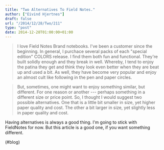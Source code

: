 ```yaml
---
title: "Two Alternatives To Field Notes."
author: ["Eivind Hjertnes"]
draft: false
url: "/2014/12/28/Two/211"
type: "post"
date: 2014-12-28T01:00:00+01:00
---
```


> I love Field Notes Brand notebooks. I've been a customer since the
> beginning. In general, I purchace several packs of each "special
> edition" COLORS release. I find them both fun and functional. They're
> built solidly enough and they break in well. Whereby, I tend to enjoy
> the patina they get and think they look even better when they are beat
> up and used a bit. As well, they have become very popular and enjoy an
> almost cult like following in the pen and paper circles.

<!--quoteend-->

> But, sometimes, one might want to enjoy something similar, but
> different. For one reason or another --- perhaps something in a
> different size or price point. So, I thought I would suggest two
> possible alternatives. One that is a little bit smaller in size, yet
> higher paper quality and cost. The other a bit larger in size, yet
> slightly less in paper quality and cost.

Having alternatives is always a good thing. I'm going to stick with
FieldNotes for now. But this article is a good one, if you want
something different.

(#blog)
